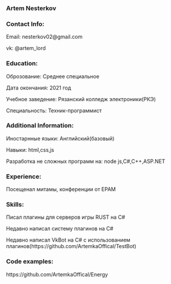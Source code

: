 <h3>Artem Nesterkov</h3>
<h3>Contact Info:</h3>
  <p>Email: nesterkov02@gmail.com</p>
  <p>vk: @artem_lord</p>
<h3>Education:</h3>
   <p>Оброзование: Среднее специальное</p>
   <p>Дата окончания: 2021 год</p>
   <p>Учебное заведение: Рязанский колледж электроники(РКЭ)</p>
   <p>Специальность: Техник-программист</p>
 <h3>Additional Information:</h3>
   <p>Иностарнные языки: Английский(базовый)</p>
   <p>Навыки: html,css,js</p>
   <p>Разработка не сложных программ на: node js,C#,C++,ASP.NET</p>
 <h3>Experience:</h3>
   <p>Посещенал митамы, конференции от EPAM</p>
 <h3>Skills:</h3>
    <p>Писал плагины для серверов игры RUST на C#</p>
    <p>Недавно написал систему плагинов на  C#</p>
    <p>Недавно написал VkBot на C# с использованием плагинов(https://github.com/ArtemkaOffical/TestBot)</p>
 <h3>Code examples:</h3>
   https://github.com/ArtemkaOffical/Energy</p>
